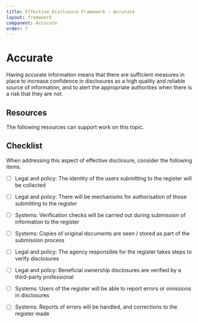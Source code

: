 ```yaml
---
title: Effective Disclosure Framework - Accurate
layout: framework
component: Accurate
order: 7
---
```


# Accurate

Having accurate information means that there are sufficient measures in place to increase confidence in disclosures as a high quality and reliable source of information, and to alert the appropriate authorities when there is a risk that they are not.

## Resources

The following resources can support work on this topic.

## Checklist

When addressing this aspect of effective disclosure, consider the following items.

* [ ]  Legal and policy: The identity of the users submitting to the register will be collected

* [ ]  Legal and policy: There will be mechanisms for authorisation of those submitting to the register

* [ ]  Systems: Verification checks will be carried out during submission of information to the register

* [ ]  Systems: Copies of original documents are seen / stored as part of the submission process

* [ ]  Legal and policy: The agency responsible for the register takes steps to verify disclosures

* [ ]  Legal and policy: Beneficial ownership disclosures are verified by a third-party professional

* [ ]  Systems: Users of the register will be able to report errors or omissions in disclosures

* [ ]  Systems: Reports of errors will be handled, and corrections to the register made